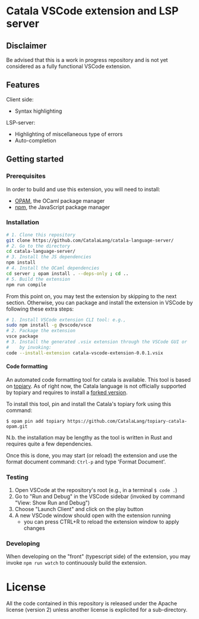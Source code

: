 # Catala VSCode extension and LSP server

## Disclaimer

Be advised that this is a work in progress repository and is not yet
considered as a fully functional VSCode extension.

## Features

Client side:

- Syntax highlighting

LSP-server:

- Highlighting of miscellaneous type of errors
- Auto-completion

## Getting started

### Prerequisites

In order to build and use this extension, you will need to
install:

- [OPAM](https://github.com/ocaml/opam), the OCaml package manager
- [npm](https://www.npmjs.com/), the JavaScript package manager

### Installation

```bash
# 1. Clone this repository
git clone https://github.com/CatalaLang/catala-language-server/
# 2. Go to the directory
cd catala-language-server/
# 3. Install the JS dependencies
npm install
# 4. Install the OCaml dependencies
cd server ; opam install . --deps-only ; cd ..
# 5. Build the extension
npm run compile
```

From this point on, you may test the extension by skipping to the next
section. Otherwise, you can package and install the extension in
VSCode by following these extra steps:

```bash
# 1. Install VSCode extension CLI tool: e.g.,
sudo npm install -g @vscode/vsce
# 2. Package the extension
vsce package
# 3. Install the generated .vsix extension through the VSCode GUI or
#    by invoking:
code --install-extension catala-vscode-extension-0.0.1.vsix
```

#### Code formatting

An automated code formatting tool for catala is available. This tool
is based on [topiary](https://github.com/tweag/topiary/). As of right
now, the Catala language is not officially supported by topiary and
requires to install a [forked
version](https://github.com/CatalaLang/topiary-catala-opam).

To install this tool, pin and install the Catala's topiary fork using
this command:

```
$ opam pin add topiary https://github.com/CatalaLang/topiary-catala-opam.git
```

N.b. the installation may be lengthy as the tool is written in Rust
and requires quite a few dependencies.

Once this is done, you may start (or reload) the extension and use the
format document command: `Ctrl-p` and type 'Format Document'.

### Testing

1. Open VSCode at the repository's root (e.g., in a terminal `$ code
.`)
2. Go to "Run and Debug" in the VSCode sidebar (invoked by command "View: Show Run and Debug")
3. Choose "Launch Client" and click on the play button
4. A new VSCode window should open with the extension running
   - you can press CTRL+R to reload the extension window to apply changes

### Developing

When developing on the "front" (typescript side) of the extension, you may invoke
`npm run watch` to continuously build the extension.

# License

All the code contained in this repository is released under the Apache
license (version 2) unless another license is explicited for a
sub-directory.
